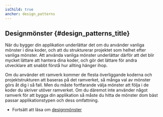 ```yaml
---
isChild: true
anchor: design_patterns
---
```


## Designmönster {#design_patterns_title}

När du bygger din applikation underlättar det om du använder vanliga mönster i dina koder, och att du 
strukturerar projektet som helhet efter vanliga mönster. Att använda vanliga mönster underlättar därför att 
det blir mycket lättare att hantera dina koder, och gör det lättare för andra utvecklare att snabbt 
förstå hur allting hänger ihop.

Om du använder ett ramverk kommer de flesta överliggande koderna och projektstrukturen att baseras på det 
ramverket, så många val av mönster görs åt dig i så fall. Men du måste fortfarande välja mönster att följa 
i de koder du skriver utöver ramverket. Om du däremot inte använder något ramverk för att bygga din applikation 
så måste du hitta de mönster dom bäst passar applikationstypen och dess omfattning.

* Fortsätt att läsa om [designmönster](/pages/Design-Patterns.html)
